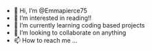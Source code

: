 - 👋 Hi, I’m @Emmapierce75
- 👀 I’m interested in reading!!
- 🌱 I’m currently learning coding based projects
- 💞️ I’m looking to collaborate on anything
- 📫 How to reach me ...

<!---
Emmapierce75/Emmapierce75 is a ✨ special ✨ repository because its `README.md` (this file) appears on your GitHub profile.
You can click the Preview link to take a look at your changes.
--->

